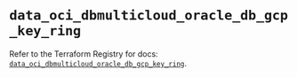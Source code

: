 # `data_oci_dbmulticloud_oracle_db_gcp_key_ring`

Refer to the Terraform Registry for docs: [`data_oci_dbmulticloud_oracle_db_gcp_key_ring`](https://registry.terraform.io/providers/oracle/oci/7.19.0/docs/data-sources/dbmulticloud_oracle_db_gcp_key_ring).
